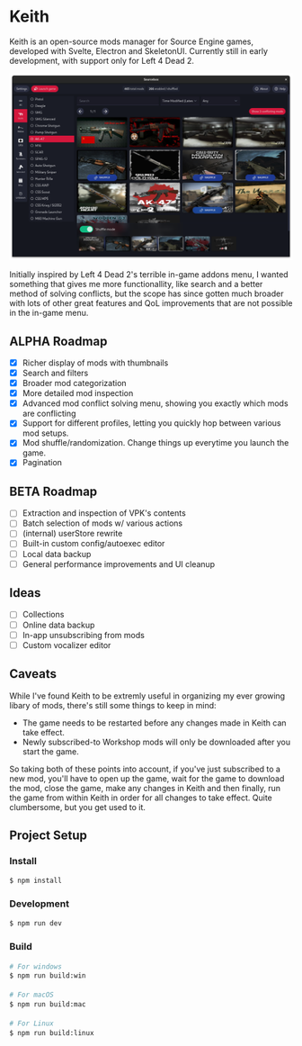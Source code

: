 # Keith

Keith is an open-source mods manager for Source Engine games, developed with Svelte, Electron and SkeletonUI. Currently still in early development, with support only for Left 4 Dead 2.

![App](/resources/app.png)

Initially inspired by Left 4 Dead 2's terrible in-game addons menu, I wanted something that gives me more functionallity, like search and a better method of solving conflicts, but the scope has since gotten much broader with lots of other great features and QoL improvements that are not possible in the in-game menu.

## ALPHA Roadmap

- [x] Richer display of mods with thumbnails
- [x] Search and filters
- [x] Broader mod categorization
- [x] More detailed mod inspection
- [x] Advanced mod conflict solving menu, showing you exactly which mods are conflicting
- [x] Support for different profiles, letting you quickly hop between various mod setups.
- [x] Mod shuffle/randomization. Change things up everytime you launch the game.
- [x] Pagination

## BETA Roadmap

- [ ] Extraction and inspection of VPK's contents
- [ ] Batch selection of mods w/ various actions
- [ ] (internal) userStore rewrite
- [ ] Built-in custom config/autoexec editor
- [ ] Local data backup
- [ ] General performance improvements and UI cleanup

## Ideas

- [ ] Collections
- [ ] Online data backup
- [ ] In-app unsubscribing from mods
- [ ] Custom vocalizer editor

## Caveats

While I've found Keith to be extremly useful in organizing my ever growing libary of mods, there's still some things to keep in mind:
- The game needs to be restarted before any changes made in Keith can take effect.
- Newly subscribed-to Workshop mods will only be downloaded after you start the game.

So taking both of these points into account, if you've just subscribed to a new mod, you'll have to open up the game, wait for the game to download the mod, close the game, make any changes in Keith and then finally, run the game from within Keith in order for all changes to take effect. Quite clumbersome, but you get used to it.

## Project Setup

### Install

```bash
$ npm install
```

### Development

```bash
$ npm run dev
```

### Build

```bash
# For windows
$ npm run build:win

# For macOS
$ npm run build:mac

# For Linux
$ npm run build:linux
```
